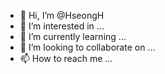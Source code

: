 - 👋 Hi, I’m @HseongH
- 👀 I’m interested in ...
- 🌱 I’m currently learning ...
- 💞️ I’m looking to collaborate on ...
- 📫 How to reach me ...

<!---
HseongH/HseongH is a ✨ special ✨ repository because its `README.md` (this file) appears on your GitHub profile.
You can click the Preview link to take a look at your changes.
--->
